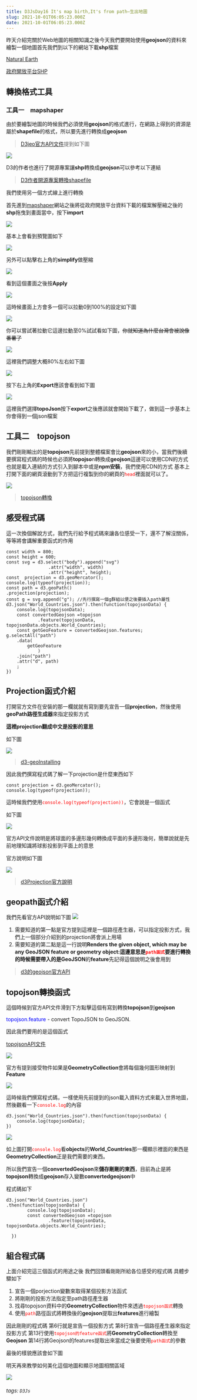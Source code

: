 ```yaml
---
title: D3JsDay16 It's map birth,It's from path—生出地圖
slug: 2021-10-01T06:05:23.000Z
date: 2021-10-01T06:05:23.000Z
---
```



昨天介紹完關於Web地圖的相關知識之後今天我們要開始使用**geojson**的資料來繪製一個地圖首先我們到以下的網站下載**shp**檔案

[Natural Earth](https://www.naturalearthdata.com/)

[政府開放平台SHP](https://data.gov.tw/faqs/631)


## 轉換格式工具
### 工具一　mapshaper
由於要繪製地圖的時候我們必須使用**geojson**的格式進行，在網路上得到的資源是屬於**shapefile**的格式，所以要先進行轉換成**geojson**

> [D3jeo官方API文件](https://github.com/d3/d3-geo/tree/v3.0.1)提到如下圖

![](https://filedn.eu/ll8NkasFkw1XVJBG2Fp9A1p/gatsby_image/ithome_2021/20211001_01.png)

D3的作者也進行了開源專案讓**shp**轉換成**geojson**可以參考以下連結
> [D3作者開源專案轉換shapefile](https://github.com/mbostock/shapefile)

我們使用另一個方式線上進行轉換

首先進到[mapshaper](https://mapshaper.org/)網站之後將從政府開放平台資料下載的檔案解壓縮之後的**shp**拖曳到畫面當中，按下**import**

![](https://filedn.eu/ll8NkasFkw1XVJBG2Fp9A1p/gatsby_image/ithome_2021/20211001_02.png)

基本上會看到預覽圖如下

![](https://filedn.eu/ll8NkasFkw1XVJBG2Fp9A1p/gatsby_image/ithome_2021/20211001_03.png)

另外可以點擊右上角的**simplify**做壓縮

![](https://filedn.eu/ll8NkasFkw1XVJBG2Fp9A1p/gatsby_image/ithome_2021/20211001_04.png)

看到這個畫面之後按**Apply**

![](https://filedn.eu/ll8NkasFkw1XVJBG2Fp9A1p/gatsby_image/ithome_2021/20211001_05.png)

這時候畫面上方會多一個可以拉動0到100%的設定如下圖

![](https://filedn.eu/ll8NkasFkw1XVJBG2Fp9A1p/gatsby_image/ithome_2021/20211001_06.png)

你可以嘗試著拉動它這邊拉動至0%試試看如下圖，~~你就知道為什麼台灣會被說像番薯了~~

![](https://filedn.eu/ll8NkasFkw1XVJBG2Fp9A1p/gatsby_image/ithome_2021/20211001_07.png)

這裡我們調整大概80%左右如下圖

![](https://filedn.eu/ll8NkasFkw1XVJBG2Fp9A1p/gatsby_image/ithome_2021/20211001_08.png)

按下右上角的**Export**應該會看到如下圖

![](https://filedn.eu/ll8NkasFkw1XVJBG2Fp9A1p/gatsby_image/ithome_2021/20211001_09.png)

這裡我們選擇**topoJson**按下**export**之後應該就會開始下載了，做到這一步基本上你會得到一個json檔案


## 工具二　topojson


我們剛剛輸出的是**topojson**先前提到整體檔案會比**geojson**來的小，當我們後續要撰寫程式碼的時候也必須將**topojso**n轉換成**geojson**這邊可以使用CDN的方式也就是載入連結的方式引入到腳本中或是**npm安裝**，我們使用CDN的方式
基本上打開下面的網頁滾動到下方把這行複製到你的網頁的<font color="red">`head`</font>裡面就可以了。

![](https://filedn.eu/ll8NkasFkw1XVJBG2Fp9A1p/gatsby_image/ithome_2021/20211001_10.png)

> [topojson轉換](https://github.com/topojson/topojson)


## 感受程式碼
這一次換個解說方式，我們先行給予程式碼來讓各位感受一下，還不了解沒關係，等等將會講解重要函式的作用
```javascript{numberLines: true}
const width = 800;
const height = 600;
const svg = d3.select("body").append("svg")
                .attr("width", width)
                .attr("height", height);
const  projection = d3.geoMercator();
console.log(typeof(projection));
const path = d3.geoPath()
.projection(projection);
const g = svg.append("g"); //先行撰寫一個g群組以便之後要插入path屬性
d3.json("World_Countries.json").then(function(topojsonData) {
    console.log(topojsonData);
    const convertedGeojson =topojson
            .feature(topojsonData, topojsonData.objects.World_Countries);
    const getGeoFeature = convertedGeojson.features;
g.selectAll("path")
    .data(
        getGeoFeature
            )
    .join("path")
    .attr("d", path)
    ;
})
```

## Projection函式介紹

打開官方文件在安裝的那一欄就就有寫到要先宣告一個**projection**，然後使用**geoPath路徑生成器**來指定投影方式

**這裡projection翻成中文是投影的意思**

如下圖

![](https://filedn.eu/ll8NkasFkw1XVJBG2Fp9A1p/gatsby_image/ithome_2021/20211001_11.png)
 
> [d3-geoInstalling](https://github.com/d3/d3-geo/tree/v3.0.1#installing)

因此我們撰寫程式碼了解一下projection是什麼東西如下

```javascript{numberLines: true}
const projection = d3.geoMercator();
console.log(typeof(projection));
```
這時候我們使用<font color="red">`console.log(typeof(projection))`</font>，它會說是一個函式

如下圖

![](https://filedn.eu/ll8NkasFkw1XVJBG2Fp9A1p/gatsby_image/ithome_2021/20211001_12.png)

官方API文件說明是將球面的多邊形幾何轉換成平面的多邊形幾何，簡單說就是先前地理知識將球影投影到平面上的意思

官方說明如下圖

![](https://filedn.eu/ll8NkasFkw1XVJBG2Fp9A1p/gatsby_image/ithome_2021/20211001_13.png)

> [d3Projection官方說明](https://github.com/d3/d3-geo/blob/v3.0.1/README.md#projections)

## geopath函式介紹

我們先看官方API說明如下圖
![](https://filedn.eu/ll8NkasFkw1XVJBG2Fp9A1p/gatsby_image/ithome_2021/20211001_14.png)

1. 需要知道的第一點是官方提到這裡是一個路徑產生器，可以指定投影方式，我們上一個部分介紹到的projection將會派上用場
1. 需要知道的第二點是這一行說明**Renders the given object, which may be any GeoJSON feature or geometry object:**這邊意思是<font color="red">`path函式`</font>要進行轉換的時候需要帶入的是**GeoJSON**的**feature**先記得這個說明之後會用到

> [d3的geojson官方API](https://github.com/d3/d3-geo/blob/v3.0.1/README.md#geoPath)

## topojson轉換函式

這個時候到官方API文件滑到下方點擊這個有寫到轉換**topojson**到**geojson**

<font color="blue">topojson.feature </font>- convert TopoJSON to GeoJSON.

因此我們要用的是這個函式

[topojsonAPI文件](https://github.com/topojson/topojson#manipulation-topojson-client)

![](https://filedn.eu/ll8NkasFkw1XVJBG2Fp9A1p/gatsby_image/ithome_2021/20211001_15.png)

官方有提到接受物件如果是**GeometryCollection**會將每個幾何圖形映射到**Feature**

![](https://filedn.eu/ll8NkasFkw1XVJBG2Fp9A1p/gatsby_image/ithome_2021/20211001_16.png)

這時候我們撰寫程式碼，一樣使用先前提到的json載入資料方式來載入世界地圖，然後觀看一下<font color="red">`console.log`</font>的內容

```javascript{numberLines: true}
d3.json("World_Countries.json").then(function(topojsonData) {
    console.log(topojsonData);
})
```

![](https://filedn.eu/ll8NkasFkw1XVJBG2Fp9A1p/gatsby_image/ithome_2021/20211001_17.png)

如上圖打開<font color="red">`console.log`</font>看**objects**的**World_Countries**那一欄顯示裡面的東西是**GeometryCollection**正是我們需要的東西。


所以我們宣告一個**convertedGeojson**來**儲存剛剛的東西**，目前為止是將**topojson**轉換成**geojson**存入變數**convertedgeojson**中

程式碼如下

```javascript{numberLines: true}
d3.json("World_Countries.json")
.then(function(topojsonData) {
        console.log(topojsonData);
        const convertedGeojson =topojson
                .feature(topojsonData, topojsonData.objects.World_Countries);
          
  })
```

## 組合程式碼

上面介紹完這三個函式的用途之後
我們回頭看剛剛所給各位感受的程式碼
具體步驟如下

1. 宣告一個porjection變數來取得某個投影方法函式
2. 將剛剛的投影方法指定至path路徑產生器
3. 找尋topojson資料中的**GeometryCollection**物件來透過<font color="red">`topojson函式`</font>轉換
4. 使用<font color="red">`path`</font>路徑函式將轉換後的**geojson**提取出**features**進行繪製

因此剛剛的程式碼
第6行就是宣告一個投影方式
第8行宣告一個路徑產生器來指定投影方式
第13行使用<font color="red">`topojson的feature函式`</font>將**GeometryCollection**轉換至**Geojson**
第14行將Geojson的features提取出來當成之後要使用<font color="red">`path函式`</font>的參數

最後的樣貌應該會如下圖

明天再來教學如何美化這個地圖和顯示地圖相關區域

![](https://filedn.eu/ll8NkasFkw1XVJBG2Fp9A1p/gatsby_image/ithome_2021/20211001_18.png)

###### tags: `D3Js`